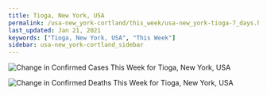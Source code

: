 ```yaml
---
title: Tioga, New York, USA
permalink: /usa-new_york-cortland/this_week/usa-new_york-tioga-7_days.html
last_updated: Jan 21, 2021
keywords: ["Tioga, New York, USA", "This Week"]
sidebar: usa-new_york-cortland_sidebar
---
```


![Change in Confirmed Cases This Week for Tioga, New York, USA](/covid_tracker/images/graphs/usa-new_york-tioga-delta_confirmed-7_days_graph.png)

![Change in Confirmed Deaths This Week for Tioga, New York, USA](/covid_tracker/images/graphs/usa-new_york-tioga-delta_deaths-7_days_graph.png)
